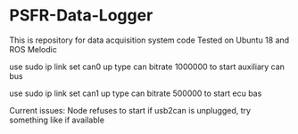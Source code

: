 # PSFR-Data-Logger
This is repository for data acquisition system code 
Tested on Ubuntu 18 and ROS Melodic

use sudo ip link set can0 up type can bitrate 1000000 to start auxiliary can bus

use sudo ip link set can1 up type can bitrate 500000 to start ecu bas

Current issues:
Node refuses to start if usb2can is unplugged, try something like if available 
